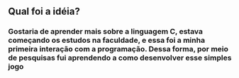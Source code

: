 ## Qual foi a idéia?
### Gostaria de aprender mais sobre a linguagem C, estava começando os estudos na faculdade, e essa foi a minha primeira interação com a programação. Dessa forma, por meio de pesquisas fui aprendendo a como desenvolver esse simples jogo
